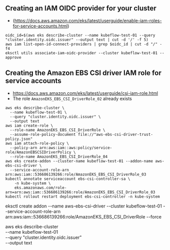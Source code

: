 
## Creating an IAM OIDC provider for your cluster
 - (https://docs.aws.amazon.com/eks/latest/userguide/enable-iam-roles-for-service-accounts.html)
```shell  
oidc_id=$(aws eks describe-cluster --name kubeflow-test-01 --query "cluster.identity.oidc.issuer" --output text | cut -d '/' -f 5)
aws iam list-open-id-connect-providers | grep $oidc_id | cut -d "/" -f4
eksctl utils associate-iam-oidc-provider --cluster kubeflow-test-01 --approve
```

## Creating the Amazon EBS CSI driver IAM role for service accounts
 - https://docs.aws.amazon.com/eks/latest/userguide/csi-iam-role.html
 - The role `AmazonEKS_EBS_CSI_DriverRole_02` already exists
```shell
aws eks describe-cluster \
  --name kubeflow-test-01 \
  --query "cluster.identity.oidc.issuer" \
  --output text
aws iam create-role \
  --role-name AmazonEKS_EBS_CSI_DriverRole \
  --assume-role-policy-document file://"aws-ebs-csi-driver-trust-policy.json"
aws iam attach-role-policy \
  --policy-arn arn:aws:iam::aws:policy/service-role/AmazonEBSCSIDriverPolicy \
  --role-name AmazonEKS_EBS_CSI_DriverRole_04
aws eks create-addon --cluster-name kubeflow-test-01 --addon-name aws-ebs-csi-driver \
  --service-account-role-arn arn:aws:iam::536686139266:role/AmazonEKS_EBS_CSI_DriverRole_03  
kubectl annotate serviceaccount ebs-csi-controller-sa \
    -n kube-system \
    eks.amazonaws.com/role-arn=arn:aws:iam::536686139266:role/AmazonEKS_EBS_CSI_DriverRole_03
kubectl rollout restart deployment ebs-csi-controller -n kube-system
```
eksctl create addon --name aws-ebs-csi-driver --cluster kubeflow-test-01 --service-account-role-arn arn:aws:iam::536686139266:role/AmazonEKS_EBS_CSI_DriverRole --force

aws eks describe-cluster \
--name kubeflow-test-01 \
--query "cluster.identity.oidc.issuer" \
--output text